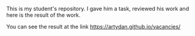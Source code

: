 This is my student's repository.
I gave him a task, reviewed his work and here is the result of the work.

You can see the result at the link
https://artydan.github.io/vacancies/
